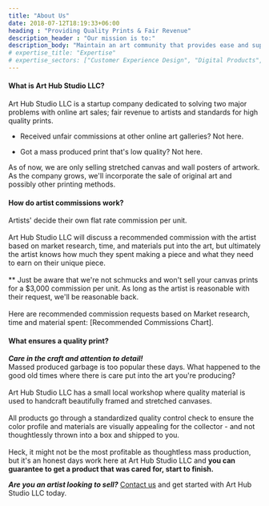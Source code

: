 ```yaml
---
title: "About Us"
date: 2018-07-12T18:19:33+06:00
heading : "Providing Quality Prints & Fair Revenue"
description_header : "Our mission is to:" 
description_body: "Maintain an art community that provides ease and support to artists so they may gain fair revenue, while standardizing the quality of Artist's prints to produce the same quality product for collectors with every purchase."
# expertise_title: "Expertise"
# expertise_sectors: ["Customer Experience Design", "Digital Products", "Development", "Campaign & Content", "Employer Branding", "Animation & Motion Graphics", "Packaging & Product Design", "Retail & Spacial", "Print & Editorial Design", "Concept/Text", "Information Design"]
---
```


#### What is Art Hub Studio LLC?

Art Hub Studio LLC is a startup company dedicated to solving two major problems with online art sales; fair revenue to artists and standards for high quality prints.

- Received unfair commissions at other online art galleries? Not here.

- Got a mass produced print that's low quality? Not here.

As of now, we are only selling stretched canvas and wall posters of artwork. As the company grows, we'll incorporate the sale of original art and possibly other printing methods.

#### How do artist commissions work?

Artists' decide their own flat rate commission per unit.\
\
Art Hub Studio LLC will discuss a recommended commission with the artist based on market research, time, and materials put into the art, but ultimately the artist knows how much they spent making a piece and what they need to earn on their unique piece.\
\
** Just be aware that we're not schmucks and won't sell your canvas prints for a $3,000 commission per unit. As long as the artist is reasonable with their request, we'll be reasonable back.\
\
Here are recommended commission requests based on Market research, time and material spent: [Recommended Commissions Chart].

#### What ensures a quality print?

***Care in the craft and attention to detail!***\
Massed produced garbage is too popular these days. What happened to the good old times where there is care put into the art you're producing?\
\
Art Hub Studio LLC has a small local workshop where quality material is used to handcraft beautifully framed and stretched canvases.\
\
All products go through a standardized quality control check to ensure the color profile and materials are visually appealing for the collector - and not thoughtlessly thrown into a box and shipped to you.\
\
Heck, it might not be the most profitable as thoughtless mass production, but it's an honest days work here at Art Hub Studio LLC and **you can guarantee to get a product that was cared for, start to finish.**

***Are you an artist looking to sell?*** [Contact us](https://arthub.studio/contact) and get started with Art Hub Studio LLC today.

<!--***Are you an art buyer looking for art?*** View [our shop](https://bb6626-3.myshopify.com/password) and start browsing art today.-->
